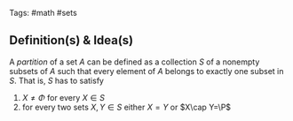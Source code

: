 Tags: #math #sets 
## Definition(s) & Idea(s)
A  *partition* of a set $A$ can be defined as a collection $S$ of a nonempty subsets of $A$ such that every element of $A$ belongs to exactly one subset in $S$. That is, $S$ has to satisfy
1. $X\neq \Phi$ for every $X\in S$
2. for every two sets $X,Y\in S$ either $X=Y$ or $X\cap Y=\P$


